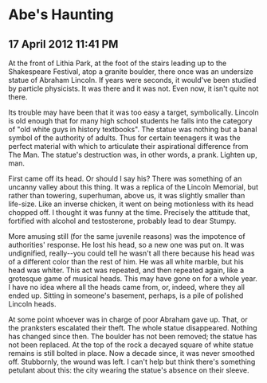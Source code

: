 # Abe's Haunting
## 17 April 2012 11:41 PM




At the front of Lithia Park, at the foot of the stairs leading up to the Shakespeare Festival, atop a granite boulder, there once was an undersize statue of Abraham Lincoln. If years were seconds, it would've been studied by particle physicists. It was there and it was not. Even now, it isn't quite not there.

Its trouble may have been that it was too easy a target, symbolically. Lincoln is old enough that for many high school students he falls into the category of "old white guys in history textbooks". The statue was nothing but a banal symbol of the authority of adults. Thus for certain teenagers it was the perfect material with which to articulate their aspirational difference from The Man. The statue's destruction was, in other words, a prank. Lighten up, man.

First came off its head. Or should I say his? There was something of an uncanny valley about this thing. It was a replica of the Lincoln Memorial, but rather than towering, superhuman, above us, it was slightly smaller than life-size. Like an inverse chicken, it went on being motionless with its head chopped off. I thought it was funny at the time. Precisely the attitude that, fortified with alcohol and testosterone, probably lead to dear Stumpy.

More amusing still (for the same juvenile reasons) was the impotence of authorities' response. He lost his head, so a new one was put on. It was undignified, really--you could tell he wasn't all there because his head was of a different color than the rest of him. He was all white marble, but his head was whiter. This act was repeated, and then repeated again, like a grotesque game of musical heads. This may have gone on for a whole year. I have no idea where all the heads came from, or, indeed, where they all ended up. Sitting in someone's basement, perhaps, is a pile of polished Lincoln heads.

At some point whoever was in charge of poor Abraham gave up. That, or the pranksters escalated their theft. The whole statue disappeared. Nothing has changed since then. The boulder has not been removed; the statue has not been replaced. At the top of the rock a decayed square of white statue remains is still bolted in place. Now a decade since, it was never smoothed off. Stubbornly, the wound was left. I can't help but think there's something petulant about this: the city wearing the statue's absence on their sleeve.